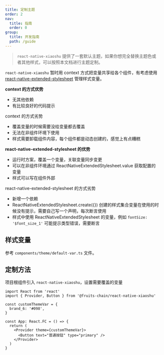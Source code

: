 ```yaml
---
title: 定制主题
order: 2
nav:
  title: 指南
  order: 0
group:
  title: 开发指南
  path: /guide
---
```


> `react-native-xiaoshu` 提供了一套默认主题，如果你想完全替换主题色或者其他样式，可以按照本文档进行主题定制。

`react-native-xiaoshu` 暂时用 context 方式把变量共享给各个组件，有考虑使用 [react-native-extended-stylesheet](https://github.com/vitalets/react-native-extended-stylesheet) 管理样式变量。

**context 的方式优势**

- 无其他依赖
- 有比较良好的代码提示

context 的方式劣势

- 覆盖变量的时候需要没给变量都去覆盖
- 无法在非组件环境下使用
- 样式需要卸载组件内容，每个组件都是动态创建的，感觉上有点糟糕

**react-native-extended-stylesheet 的优势**

- 运行时方案，覆盖一个变量，关联变量同步变更
- 可以在非组件环境通过 ReactNativeExtendedStylesheet.value 获取配置的变量
- 样式可以写在组件外部

react-native-extended-stylesheet 的方式劣势

- 新增一个依赖
- ReactNativeExtendedStylesheet.create({}) 创建的样式集合变量在使用的时候没有提示，需要自己写一个声明，每次断言使用
- 样式中使用 ReactNativeExtendedStylesheet 的变量，例如 `fontSize: '$font_size_1'` 可能提示类型错误，需要断言

## 样式变量

参考 `components/theme/default-var.ts` 文件。

## 定制方法

项目根组件引入 `react-native-xiaoshu`，设置需要覆盖的变量

```tsx | pure
import React from 'react'
import { Provider, Button } from '@fruits-chain/react-native-xiaoshu'

const customThemeVar = {
  brand_6: '#098',
}

const App: React.FC = () => {
  return (
    <Provider theme={customThemeVar}>
      <Button text="普通按钮" type="primary" />
    </Provider>
  )
}
```
